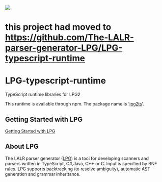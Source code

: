 [![](https://vsmarketplacebadge.apphb.com/version-short/kuafuwang.lpg-vscode.svg)](https://marketplace.visualstudio.com/items?itemName=kuafuwang.lpg-vscode)

# this project had moved to https://github.com/The-LALR-parser-generator-LPG/LPG-typescript-runtime

# LPG-typescript-runtime

TypeScript  runtime libraries for LPG2

This runtime is available through npm. The package name is '[lpg2ts]( https://www.npmjs.com/package/lpg2ts )'.


## Getting Started with LPG

[Getting Started with LPG]( https://github.com/kuafuwang/LPG2/tree/main/lpg-generator-templates-2.1.00/docs )


## About LPG
The LALR parser generator ([LPG]( https://github.com/kuafuwang/LPG2 )) is a tool for developing scanners and parsers written in TypeScript, C#,Java, C++ or C. Input is specified by BNF rules. LPG supports backtracking (to resolve ambiguity), automatic AST generation and grammar inheritance.
